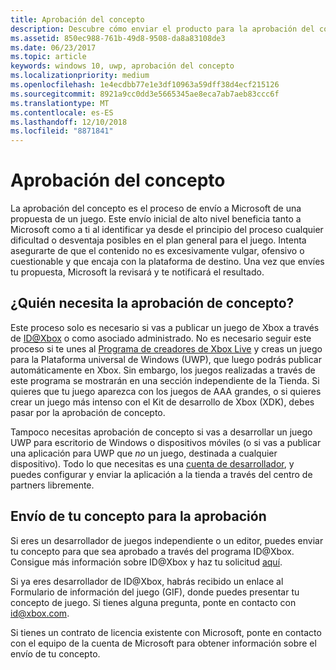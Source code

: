 ```yaml
---
title: Aprobación del concepto
description: Descubre cómo enviar el producto para la aprobación del concepto, lo que será necesario si tu producto se ejecuta en Xbox o usa Xbox Live.
ms.assetid: 850ec988-761b-49d8-9508-da8a83108de3
ms.date: 06/23/2017
ms.topic: article
keywords: windows 10, uwp, aprobación del concepto
ms.localizationpriority: medium
ms.openlocfilehash: 1e4ecdbb77e1e3df10963a59dff38d4ecf215126
ms.sourcegitcommit: 8921a9cc0dd3e5665345ae8eca7ab7aeb83ccc6f
ms.translationtype: MT
ms.contentlocale: es-ES
ms.lasthandoff: 12/10/2018
ms.locfileid: "8871841"
---
```

# <a name="concept-approval"></a>Aprobación del concepto

La aprobación del concepto es el proceso de envío a Microsoft de una propuesta de un juego. Este envío inicial de alto nivel beneficia tanto a Microsoft como a ti al identificar ya desde el principio del proceso cualquier dificultad o desventaja posibles en el plan general para el juego. Intenta asegurarte de que el contenido no es excesivamente vulgar, ofensivo o cuestionable y que encaja con la plataforma de destino. Una vez que envíes tu propuesta, Microsoft la revisará y te notificará el resultado.

## <a name="who-needs-concept-approval"></a>¿Quién necesita la aprobación de concepto?

Este proceso solo es necesario si vas a publicar un juego de Xbox a través de [ID@Xbox](http://www.xbox.com/Developers/id) o como asociado administrado. No es necesario seguir este proceso si te unes al [Programa de creadores de Xbox Live](https://developer.microsoft.com/games/xbox/xboxlive/creator) y creas un juego para la Plataforma universal de Windows (UWP), que luego podrás publicar automáticamente en Xbox. Sin embargo, los juegos realizadas a través de este programa se mostrarán en una sección independiente de la Tienda. Si quieres que tu juego aparezca con los juegos de AAA grandes, o si quieres crear un juego más intenso con el Kit de desarrollo de Xbox (XDK), debes pasar por la aprobación de concepto.

Tampoco necesitas aprobación de concepto si vas a desarrollar un juego UWP para escritorio de Windows o dispositivos móviles (o si vas a publicar una aplicación para UWP que *no* un juego, destinada a cualquier dispositivo). Todo lo que necesitas es una [cuenta de desarrollador](https://go.microsoft.com/fwlink/?LinkId=817223), y puedes configurar y enviar la aplicación a la tienda a través del centro de partners libremente.

## <a name="submit-your-concept-for-approval"></a>Envío de tu concepto para la aprobación

Si eres un desarrollador de juegos independiente o un editor, puedes enviar tu concepto para que sea aprobado a través del programa ID@Xbox. Consigue más información sobre ID@Xbox y haz tu solicitud [aquí](http://www.xbox.com/Developers/id).

Si ya eres desarrollador de ID@Xbox, habrás recibido un enlace al Formulario de información del juego (GIF), donde puedes presentar tu concepto de juego. Si tienes alguna pregunta, ponte en contacto con [id@xbox.com](mailto:id@xbox.com).

Si tienes un contrato de licencia existente con Microsoft, ponte en contacto con el equipo de la cuenta de Microsoft para obtener información sobre el envío de tu concepto.